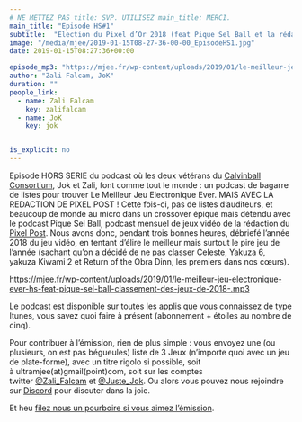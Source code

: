 ```yaml
---
# NE METTEZ PAS title: SVP. UTILISEZ main_title: MERCI.
main_title: "Episode HS#1"
subtitle:  "Election du Pixel d’Or 2018 (feat Pique Sel Ball et la rédaction de Pixel Post)"
image: "/media/mjee/2019-01-15T08-27-36-00-00_EpisodeHS1.jpg"
date: 2019-01-15T08:27:36+00:00

episode_mp3: "https://mjee.fr/wp-content/uploads/2019/01/le-meilleur-jeu-electronique-ever-hs-feat-pique-sel-ball-classement-des-jeux-de-2018-.mp3"
author: "Zali Falcam, JoK"
duration: ""
people_link: 
  - name: Zali Falcam
    key: zalifalcam
  - name: JoK
    key: jok


is_explicit: no
---
```


<PodcastHeader/>

<!-- ECRIRE LA DESCRIPTION DE L'EPISODE SOUS CETTE LIGNE -->
<p>Episode HORS SERIE du podcast où les deux vétérans du&nbsp;<a href="https://calvinballradio.wordpress.com/" rel="nofollow">Calvinball Consortium</a>, Jok et Zali, font comme tout le monde : un podcast de bagarre de listes pour trouver&nbsp;Le Meilleur Jeu Electronique Ever. MAIS AVEC LA REDACTION DE PIXEL POST !&nbsp;Cette fois-ci, pas de listes d’auditeurs, et beaucoup de monde au micro dans un crossover épique mais détendu avec le podcast Pique Sel Ball, podcast mensuel de jeux vidéo de la rédaction du <a href="https://thepixelpost.com" rel="nofollow">Pixel Post</a>. Nous avons donc, pendant trois bonnes heures, débriefé l’année 2018 du jeu vidéo, en tentant d’élire le meilleur mais surtout le pire jeu de l’année (sachant qu’on a décidé de ne pas classer Celeste, Yakuza 6, yakuza Kiwami 2 et Return of the Obra Dinn, les premiers dans nos cœurs).</p>
<p><a href="https://mjee.fr/wp-content/uploads/2019/01/le-meilleur-jeu-electronique-ever-hs-feat-pique-sel-ball-classement-des-jeux-de-2018-.mp3" rel="nofollow">https://mjee.fr/wp-content/uploads/2019/01/le-meilleur-jeu-electronique-ever-hs-feat-pique-sel-ball-classement-des-jeux-de-2018-.mp3</a></p>
<p>Le podcast est disponible sur toutes les applis que vous connaissez de type Itunes, vous savez quoi faire à présent (abonnement + étoiles au nombre de cinq).</p>
<p>Pour contribuer à l’émission, rien de plus simple : vous envoyez une (ou plusieurs, on est pas bégueules) liste de&nbsp;3 Jeux&nbsp;(n’importe quoi avec&nbsp;un jeu de plate-forme), avec un titre rigolo si possible, soit à&nbsp;ultramjee(at)gmail(point)com, soit sur les comptes twitter&nbsp;<a href="https://twitter.com/Zali_Falcam" rel="nofollow">@Zali_Falcam</a>&nbsp;et&nbsp;<a href="https://twitter.com/Juste_JoK" rel="nofollow">@Juste_Jok</a>.&nbsp;Ou alors vous pouvez nous rejoindre sur&nbsp;<a href="https://discord.gg/4RnA9v7" rel="nofollow">Discord</a>&nbsp;pour discuter dans la joie.</p>
<p>Et heu <a href="https://fr.tipeee.com/calvinball" rel="nofollow">filez nous un pourboire si vous aimez l’émission</a>.</p>


